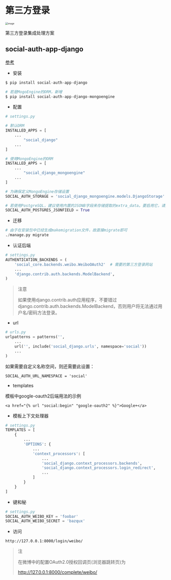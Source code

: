 # 第三方登录

<img src="/Users/henry/Markup/Python/Django/实战总结/images/第三方登录.png" alt="image" style="zoom:50%;" />

第三方登录集成处理方案

##  social-auth-app-django

[参考](https://python-social-auth.readthedocs.io/en/latest/configuration/django.html)

- 安装

```python
$ pip install social-auth-app-django

# 若是MogoEngine的ORM，新增
$ pip install social-auth-app-django-mongoengine
```

- 配置

```python
# settings.py

# 默认ORM
INSTALLED_APPS = [
  	...
		"social_django"
  	...
]

# 使用MongoEngine的ORM
INSTALLED_APPS = [
  	...
		"social_django_mongoengine"
  	...
]

# 为确保定义MongoEngine存储设置
SOCIAL_AUTH_STORAGE = 'social_django_mongoengine.models.DjangoStorage'

# 若使用PostgreSQL，建议使用内置的JSONB字段来存储提取的extra_data。要启用它，请定义设置：
SOCIAL_AUTH_POSTGRES_JSONFIELD = True
```

- 迁移

```python
# 由于在安装包中已经生成makemigration文件，故直接migrate即可
./manage.py migrate
```

- 认证后端

```python
# settings.py
AUTHENTICATION_BACKENDS = (
    'social_core.backends.weibo.WeiboOAuth2'  # 需要的第三方登录网站
    ...
    'django.contrib.auth.backends.ModelBackend',
)
```

> 注意
>
> 如果使用django.contrib.auth应用程序，不要错过django.contrib.auth.backends.ModelBackend，否则用户将无法通过用户名/密码方法登录。

- url

```python
# urls.py
urlpatterns = patterns('',
    ...
    url('', include('social_django.urls', namespace='social'))
    ...
)
```

如果需要自定义名称空间，则还需要此设置：

```
SOCIAL_AUTH_URL_NAMESPACE = 'social'
```

- templates

模板中google-oauth2后端用法的示例

```
<a href="{% url "social:begin" "google-oauth2" %}">Google+</a>
```

- 模板上下文处理器

```python
# settings.py
TEMPLATES = [
    {
        ...
        'OPTIONS': {
            ...
            'context_processors': [
                ...
                'social_django.context_processors.backends',
                'social_django.context_processors.login_redirect',
                ...
            ]
        }
    }
]
```

- 键和秘

```python
# settings.py
SOCIAL_AUTH_WEIBO_KEY = 'foobar'
SOCIAL_AUTH_WEIBO_SECRET = 'bazqux'
```

- 访问

```
http://127.0.0.1:8000/login/weibo/
```

> 注
>
> 在微博中的配置OAuth2.0授权回调页(浏览器跳转页)为
>
> http://127.0.0.1:8000/complete/weibo/